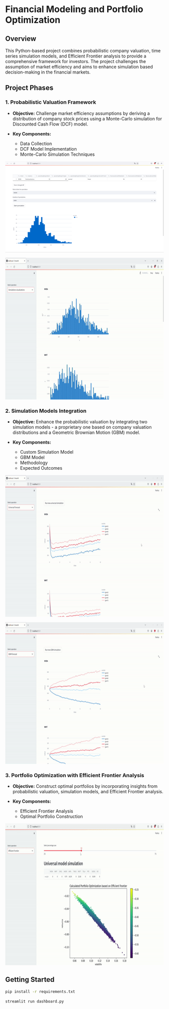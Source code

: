 # Financial Modeling and Portfolio Optimization

## Overview

This Python-based project combines probabilistic company valuation, time series simulation models, and Efficient Frontier analysis to provide a comprehensive framework for investors. The project challenges the assumption of market efficiency and aims to enhance simulation based decision-making in the financial markets.

## Project Phases

### 1. Probabilistic Valuation Framework

- **Objective:** Challenge market efficiency assumptions by deriving a distribution of company stock prices using a Monte-Carlo simulation for Discounted Cash Flow (DCF) model.
  
- **Key Components:**
  - Data Collection
  - DCF Model Implementation
  - Monte-Carlo Simulation Techniques

<p align="center">
<img src="images/streamlit.png">
</p>

<p align="center">
<img src="images/simviz.gif" alt="Video GIF" width="800" height="450">
</p>

### 2. Simulation Models Integration

- **Objective:** Enhance the probabilistic valuation by integrating two simulation models - a proprietary one based on company valuation distributions and a Geometric Brownian Motion (GBM) model.

- **Key Components:**
  - Custom Simulation Model
  - GBM Model
  - Methodology
  - Expected Outcomes

<p align="center">
<img src="images/universal.gif" alt="Video GIF" width="800" height="450">
</p>

<p align="center">
<img src="images/gbm.gif" alt="Video GIF" width="800" height="450">
</p>

### 3. Portfolio Optimization with Efficient Frontier Analysis

- **Objective:** Construct optimal portfolios by incorporating insights from probabilistic valuation, simulation models, and Efficient Frontier analysis.

- **Key Components:**
  - Efficient Frontier Analysis
  - Optimal Portfolio Construction

<p align="center">
<img src="images/ef.gif" alt="Video GIF" width="800" height="450">
</p>

## Getting Started

```sh
pip install -r requirements.txt
```
```sh
streamlit run dashboard.py
```
